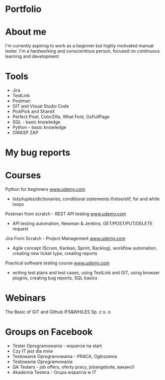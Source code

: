 # Portfolio
# About me
I'm currently aspiring to work as a beginner but highly motivated
manual tester. I'm a hardworking and conscientious person, focused on continuous
learning and development.
# Tools
- Jira
- TestLink
- Postman
- GIT and Visual Studio Code
- PickPick and ShareX
- Perfect Pixel, ColorZilla, What
Font, GoFullPage
- SQL - basic knowledge
- Python - basic knowledge
- OWASP ZAP
# My bug reports

# Courses
Python for beginners www.udemy.com 
- lists/tuples/dictionaries, conditional statements if/else/elif, for and while loops 

Postman from scratch - REST API testing www.udemy.com 
- API testing automation, Newman & Jenkins, GET/POST/PUT/DELETE request

Jira From Scratch - Project Management www.udemy.com 
- Agile concept (Scrum, Kanban, Sprint, Backlog), workflow automation, creating new
ticket type, creating reports

Practical software testing course www.udemy.com 
- writing test plans and test cases, using TestLink and GIT, using browser plugins,
creating bug reports, SQL basics
# Webinars
The Basic of GIT and Github
IFS&WHILES Sp. z o. o. 
# Groups on Facebook
- Tester Oprogramowania - wsparcie na start
- Czy IT jest dla mnie
- Testowanie Oprogramowania - PRACA, Ogłoszenia
- Testowanie Oprogramowania
- QA Testers - job offers, oferty pracy, jobangebote, вакансії
- Akademia Testera - Grupa wsparcia w IT
